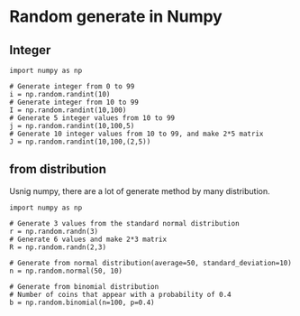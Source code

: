# Random generate in Numpy

## Integer
```
import numpy as np

# Generate integer from 0 to 99
i = np.random.randint(10)
# Generate integer from 10 to 99
I = np.random.randint(10,100)
# Generate 5 integer values from 10 to 99
j = np.random.randint(10,100,5)
# Generate 10 integer values from 10 to 99, and make 2*5 matrix
J = np.random.randint(10,100,(2,5))
```

## from distribution
Usnig numpy, there are a lot of generate method by many distribution.
```
import numpy as np

# Generate 3 values from the standard normal distribution
r = np.random.randn(3)
# Generate 6 values and make 2*3 matrix
R = np.random.randn(2,3)

# Generate from normal distribution(average=50, standard_deviation=10)
n = np.random.normal(50, 10)

# Generate from binomial distribution
# Number of coins that appear with a probability of 0.4
b = np.random.binomial(n=100, p=0.4)
```

